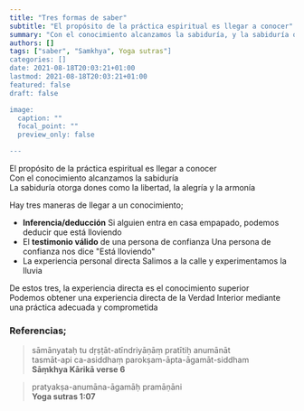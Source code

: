 ```yaml
---
title: "Tres formas de saber"
subtitle: "El propósito de la práctica espiritual es llegar a conocer"
summary: "Con el conocimiento alcanzamos la sabiduría, y la sabiduría otorga regalos como la libertad, la alegría y la armonía"
authors: []
tags: ["saber", "Samkhya", Yoga sutras"]
categories: []
date: 2021-08-18T20:03:21+01:00
lastmod: 2021-08-18T20:03:21+01:00
featured: false
draft: false

image:
  caption: ""
  focal_point: ""
  preview_only: false

---
```

El propósito de la práctica espiritual es llegar a conocer\
Con el conocimiento alcanzamos la sabiduría\
La sabiduría otorga dones como la libertad, la alegría y la armonía

Hay tres maneras de llegar a un conocimiento;

- **Inferencia/deducción**
Si alguien entra en casa empapado, podemos deducir que está lloviendo
- El **testimonio válido** de una persona de confianza
Una persona de confianza nos dice "Está lloviendo"
- La experiencia personal directa
Salimos a la calle y experimentamos la lluvia

De estos tres, la experiencia directa es el conocimiento superior\
Podemos obtener una experiencia directa de la Verdad Interior mediante una práctica adecuada y comprometida

### Referencias;

>sāmānyataḥ tu dṛṣṭāt-atīndriyāṇāṃ pratītiḥ anumānāt\
>tasmāt-api ca-asiddhaṃ parokṣam-āpta-āgamāt-siddham\
>**Sāṃkhya Kārikā verse 6**

>pratyakṣa-anumāna-āgamāḥ pramāṇāni\
>**Yoga sutras 1:07**
